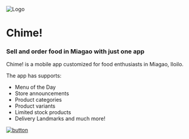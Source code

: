 ![Logo](https://github.com/lunchplus/Chime-/blob/main/images/Logo.jpg)
# Chime!
### Sell and order food in Miagao with just one app

Chime! is a mobile app customized for food enthusiasts in Miagao, Iloilo.

The app has supports:
- Menu of the Day
- Store announcements
- Product categories
- Product variants
- Limited stock products
- Delivery Landmarks
and much more!


[![button](https://github.com/lunchplus/Chime-/blob/main/images/Button.png)](https://github.com/lunchplus/Chime/tree/main/apk)
